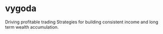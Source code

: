 # vygoda
Driving profitable trading
Strategies for building consistent income and long term wealth accumulation.
